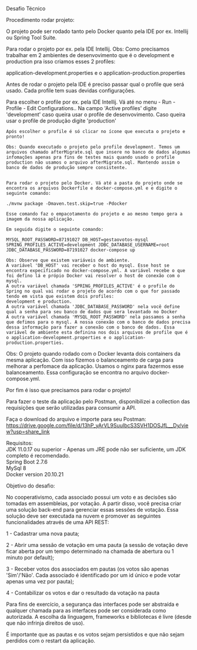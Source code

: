    Desafio Técnico

   Procedimento rodar projeto: 
   
   O projeto pode ser rodado tanto pelo Docker quanto pela IDE por ex. Intellij ou Spring Tool Suite.
   
   Para rodar o projeto por ex. pela IDE Intellij.
   Obs: Como precisamos trabalhar em 2 ambientes de desenvovimento que é o development e production pra isso criamos esses 2 profiles:
   
   application-development.properties e o
   application-production.properties
   
   Antes de rodar o projeto pela IDE é preciso passar qual o profile que será usado. Cada profile tem suas devidas configurações.
   
   Para escolher o profile por ex. pela IDE Intellij. Vá até no menu - Run - Profile - Edit Configurations.. Na campo 'Active profiles' digite 'development' caso queira usar o profile de desenvovimento. Caso queira usar o profile de produção digite 'production'
   
    Após escolher o profile é só clicar no ícone que executa o projeto e pronto!
    
    Obs: Quando executado o projeto pelo profile development. Temos um arquivos chamado afterMigrate.sql que insere no banco de dados algumas infomações apenas pra fins de testes mais quando usado o profile production não usamos o arquivo afterMigrate.sql. Mantendo assim o banco de dados de produção sempre consistente.
    
    
    Para rodar o projeto pelo Docker. Vá até a pasta do projeto onde se encontra os arquivos Dockerfile e docker-compose.yml e e digite o seguinte comando:
    
    ./mvnw package -Dmaven.test.skip=true -Pdocker

    Esse comando faz o empacotamento do projeto e ao mesmo tempo gera a imagem da nossa aplicação.
    
    Em seguida digite o seguinte comando:
    
    MYSQL_ROOT_PASSWORD=87191027 DB_HOST=gestaovotos-mysql SPRING_PROFILES_ACTIVE=development JDBC_DATABASE_USERNAME=root JDBC_DATABASE_PASSWORD=87191027 docker-compose up
    
    Obs: Observe que existem variáveis de ambiente. 
    A variável 'DB_HOST' vai receber o host do mysql. Esse host se encontra expecificado no docker-compose.yml. A variável recebe o que foi defino lá e própio Docker vai resolver o host de conexão com o mysql.
    A outra variável chamada 'SPRING_PROFILES_ACTIVE' é o profile do Spring no qual vai rodar o projeto de acordo com o que for passado tendo em vista que existem dois profiles:
    development e production.
    A outra variável chamada 'JDBC_DATABASE_PASSWORD' nela você define qual a senha para seu banco de dados que sera levantado no Docker
    A outra variável chamada 'MYSQL_ROOT_PASSWORD' nela passamos a senha que defimos para o mysql. A nossa conexão com o banco de dados precisa dessa informação para fazer a conexão com o banco de dados. Essa variável de ambiente esta definina nos dois arquivos de profile que é o application-development.properties e o application-production.properties.
    
   Obs: O projeto quando rodado com o Docker levanta dois containers da mesma aplicação. Com isso fizemos o balanceamento de carga para melhorar a perfomace da aplicação. 
   Usamos o nginx para fazermos esse balanceamento. Essa configuração se encontra no arquivo docker-compose.yml.
   
   
   Por fim é isso que precisamos para rodar o projeto!
   
   Para fazer o teste da aplicação pelo Postman, disponibilizei a collection das requisições que serão utilizadas para consumir a API.
   
   Faça o download do arquivo e importe para seu Postman: https://drive.google.com/file/d/13hP_yArVL9SuuIbcS3SVH1DOSJfL__Dy/view?usp=share_link
   
   
   
   Requisitos:  <br>
   JDK 11.0.17 ou superior - Apenas um JRE pode não ser suficiente, um JDK completo é recomendado.  <br>
   Spring Boot 2.7.6  <br>
   MySql 8  <br>
   Docker version 20.10.21  <br>


   Objetivo do desafio: 

   No cooperativismo, cada associado possui um voto e as decisões são tomadas em assembleias, por votação.
   A partir disso, você precisa criar uma solução back-end para gerenciar essas sessões de votação.
   Essa solução deve ser executada na nuvem e promover as seguintes funcionalidades através de uma API REST:

   1 - Cadastrar uma nova pauta;

   2 - Abrir uma sessão de votação em uma pauta (a sessão de votação deve ficar aberta por um tempo
determinado na chamada de abertura ou 1 minuto por default);

   3 - Receber votos dos associados em pautas (os votos são apenas 'Sim'/'Não'. Cada associado é
identificado por um id único e pode votar apenas uma vez por pauta);

   4 - Contabilizar os votos e dar o resultado da votação na pauta

   Para fins de exercício, a segurança das interfaces pode ser abstraída e qualquer chamada para as interfaces
pode ser considerada como autorizada. A escolha da linguagem, frameworks e bibliotecas é livre (desde que
não infrinja direitos de uso).

   É importante que as pautas e os votos sejam persistidos e que não sejam perdidos com o restart da aplicação.

